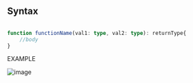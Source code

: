 ## Syntax

```ts

function functionName(val1: type, val2: type): returnType{
    //body
}

```

EXAMPLE

![image](https://user-images.githubusercontent.com/75883328/232025443-eee5392d-88b5-4d7d-aaf4-2d28adeb9469.png)
